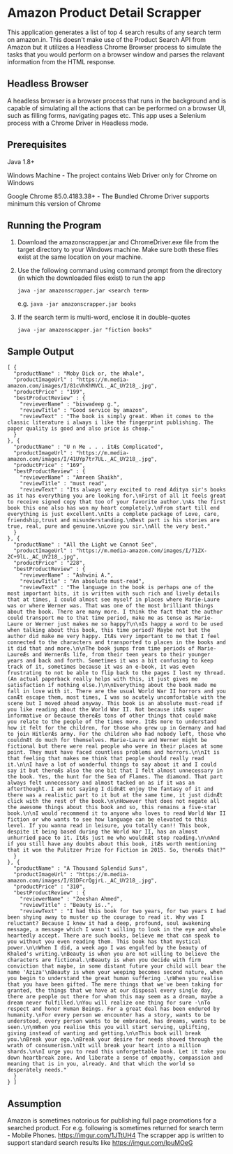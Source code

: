 # Amazon Product Detail Scrapper
This application generates a list of top 4 search results of any search term on amazon.in. This doesn't make use of the Product Search API from Amazon but it utilizes a Headless Chrome Browser process to simulate the tasks that you would perform on a browser window and parses the relavant information from the HTML response.

## Headless Browser
A headless browser is a browser process that runs in the background and is capable of simulating all the actions that can be performed on a browser UI, such as filling forms, navigating pages etc. This app uses a Selenium process with a Chrome Driver in Headless mode.

## Prerequisites
Java 1.8+

Windows Machine - The project contains Web Driver only for Chrome on Windows

Google Chrome 85.0.4183.38+ - The Bundled Chrome Driver supports minimum this version of Chrome

## Running the Program
1. Download the amazonscrapper.jar and ChromeDriver.exe file from the target directory to your Windows machine. Make sure both these files exist at the same location on your machine.
2. Use the following command using command prompt from the directory (in which the downloaded files exist) to run the app

    ```java -jar amazonscrapper.jar <search term>```

    e.g.  ```java -jar amazonscrapper.jar books```

3. If the search term is multi-word, enclose it in double-quotes

    ```java -jar amazonscapper.jar "fiction books"```

## Sample Output

```
[ {
  "productName" : "Moby Dick or, the Whale",
  "productImageUrl" : "https://m.media-amazon.com/images/I/81cVhKhMVCL._AC_UY218_.jpg",
  "productPrice" : "199",
  "bestProductReview" : {
    "reviewerName" : "biswadeep g.",
    "reviewTitle" : "Good service by amazon",
    "reviewText" : "The book is simply great. When it comes to the classic literature i always i like the fingerprint publishing. The paper quality is good and also price is cheap."
  }
}, {
  "productName" : "U n Me . . . itÆs Complicated",
  "productImageUrl" : "https://m.media-amazon.com/images/I/41UYp7tr7UL._AC_UY218_.jpg",
  "productPrice" : "169",
  "bestProductReview" : {
    "reviewerName" : "Amreen Shaikh",
    "reviewTitle" : "must read",
    "reviewText" : "Its always very excited to read Aditya sir's books as it has everything you are looking for.\nFirst of all it feels great to receive signed copy that too of your favorite author.\nAs the first book this one also has won my heart completely.\nFrom start till end everything is just excellent.\nIts a complete package of Love, care, friendship,trust and misunderstanding.\nBest part is his stories are true, real, pure and genuine.\nLove you sir.\nAll the very best."
  }
}, {
  "productName" : "All the Light we Cannot See",
  "productImageUrl" : "https://m.media-amazon.com/images/I/71ZX-2C+9lL._AC_UY218_.jpg",
  "productPrice" : "228",
  "bestProductReview" : {
    "reviewerName" : "Ashwini A.",
    "reviewTitle" : "An absolute must-read",
    "reviewText" : "The language in the book is perhaps one of the most important bits, it is written with such rich and lively details that at times, I could almost see myself in places where Marie-Laure was or where Werner was. That was one of the most brilliant things about the book. There are many more. I think the fact that the author could transport me to that time period, make me as tense as Marie-Laure or Werner just makes me so happy?\n\nIs happy a word to be used when talking about this book, this time period? Maybe not but the author did make me very happy. ItÆs very important to me that I feel connected to the characters and transported to places in the books and it did that and more.\n\nThe book jumps from time periods of Marie-LaureÆs and WernerÆs life, from their teen years to their younger years and back and forth. Sometimes it was a bit confusing to keep track of it, sometimes because it was an e-book, it was even frustrating to not be able to flip back to the pages I lost my thread. (An actual paperback really helps with this, it just gives me satisfaction if nothing else.)\n\nEverything about the book made me fall in love with it. There are the usual World War II horrors and you canÆt escape them, most times, I was so acutely uncomfortable with the scene but I moved ahead anyway. This book is an absolute must-read if you like reading about the World War II. Not because itÆs super informative or because thereÆs tons of other things that could make you relate to the people of the times more. ItÆs more to understand how it felt for the children, for those who grew up in Germany and had to join HitlerÆs army. For the children who had nobody left, those who couldnÆt do much for themselves. Marie-Laure and Werner might be fictional but there were real people who were in their places at some point. They must have faced countless problems and horrors.\n\nIt is that feeling that makes me think that people should really read it.\n\nI have a lot of wonderful things to say about it and I could say it but thereÆs also the one bit that I felt almost unnecessary in the book. Yes, the hunt for the Sea of Flames. The diamond. That part always felt unnecessary and almost tacked on as if it was an afterthought. I am not saying I didnÆt enjoy the fantasy of it and there was a realistic part to it but at the same time, it just didnÆt click with the rest of the book.\n\nHowever that does not negate all the awesome things about this book and so, this remains a five-star book.\n\nI would recommend it to anyone who loves to read World War II fiction or who wants to see how language can be elevated to this level. If you wanna read in leisure, you totally can!! This book, despite it being based during the World War II, has an almost unhurried pace to it. ItÆs just me who wouldnÆt stop reading.\n\nAnd if you still have any doubts about this book, itÆs worth mentioning that it won the Pulitzer Prize for Fiction in 2015. So, thereÆs that?"
  }
}, {
  "productName" : "A Thousand Splendid Suns",
  "productImageUrl" : "https://m.media-amazon.com/images/I/81DFcrQgjrL._AC_UY218_.jpg",
  "productPrice" : "310",
  "bestProductReview" : {
    "reviewerName" : "Zeeshan Ahmed",
    "reviewTitle" : "Beauty is..",
    "reviewText" : "I had this book for two years, for two years I had been shying away to muster up the courage to read it. Why was I reluctant? Because I knew it had a deep, profound, soul awakening message, a message which I wasn't willing to look in the eye and whole heartedly accept. There are such books, believe me that can speak to you without you even reading them. This book has that mystical power.\n\nWhen I did, a week ago I was engulfed by the beauty of Khaled's writing.\nBeauty is when you are not willing to believe the characters are fictional.\nBeauty is when you decide with firm conviction that maybe, in some distant future your child will bear the name 'Aziza'\nBeauty is when your weeping becomes second nature, when you begin to understand the great human suffering .\nWhen you realise that you have been gifted. The mere things that we've been taking for granted, the things that we have at our disposal every single day, there are people out there for whom this may seem as a dream, maybe a dream never fulfilled.\nYou will realize one thing for sure -\nTo respect and honor Human Beings. For a great deal has been endured by humanity.\nFor every person we encounter has a story, wants to be understood, every person wants to be embraced, has dreams, wants to be seen.\n\nWhen you realise this you will start serving, uplifting, giving instead of wanting and getting.\n\nThis book will break you.\nBreak your ego.\nBreak your desire for needs shoved through the wrath of consumerism.\nIt will break your heart into a million shards.\n\nI urge you to read this unforgettable book. Let it take you down heartbreak zone. And liberate a sense of empathy, compassion and meaning that is in you, already. And that which the world so desperately needs."
  }
} ]

```

## Assumption
Amazon is sometimes notorious for publishing full page promotions for a searched product. For e.g. following is sometimes returned for search term - Mobile Phones. https://imgur.com/1JTtUH4
The scrapper app is written to support standard search results like https://imgur.com/IpuMOeG
